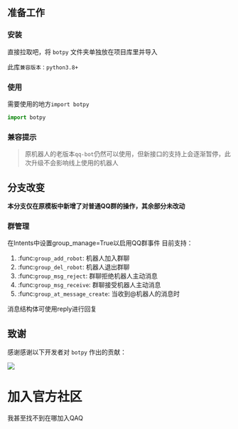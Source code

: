 ## 准备工作

### 安装

直接拉取吧，将 `botpy` 文件夹单独放在项目库里并导入

此库`兼容版本：python3.8+`

### 使用

需要使用的地方`import botpy`

```python
import botpy
```

### 兼容提示

> 原机器人的老版本`qq-bot`仍然可以使用，但新接口的支持上会逐渐暂停，此次升级不会影响线上使用的机器人 

## 分支改变
**本分支仅在原模板中新增了对普通QQ群的操作，其余部分未改动**
### 群管理

在Intents中设置group_manage=True以启用QQ群事件
目前支持：
1. :func:`group_add_robot`: 机器人加入群聊
2. :func:`group_del_robot`: 机器人退出群聊
3. :func:`group_msg_reject`: 群聊拒绝机器人主动消息
4. :func:`group_msg_receive`: 群聊接受机器人主动消息
5. :func:`group_at_message_create`: 当收到@机器人的消息时

消息结构体可使用reply进行回复


## 致谢

感谢感谢以下开发者对 `botpy` 作出的贡献：

<a href="https://github.com/tencent-connect/botpy/graphs/contributors">
  <img src="https://contrib.rocks/image?repo=tencent-connect/botpy" />
</a>

# 加入官方社区

我甚至找不到在哪加入QAQ
